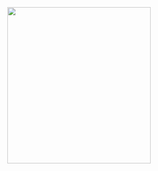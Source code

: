 <p align="center">
<img src="https://mhabibr02.github.io/Page-Web-Development/assets/img/portfolio/webdev-67.png" width="80%" height="30%">
</p>
